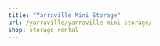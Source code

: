 ```yaml
---
title: "Yarraville Mini Storage"
url: /yarraville/yarraville-mini-storage/
shop: storage rental
---
```


